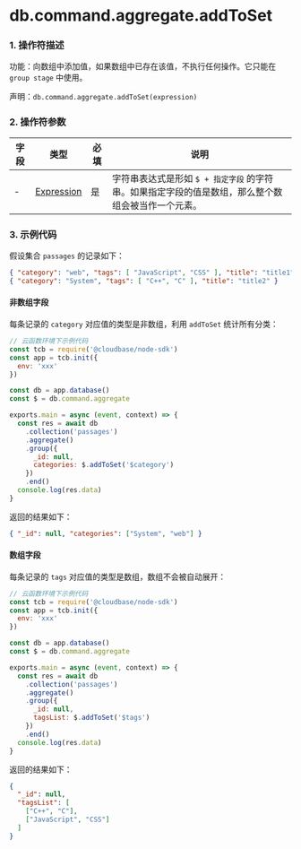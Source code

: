 # db.command.aggregate.addToSet

### 1. 操作符描述

功能：向数组中添加值，如果数组中已存在该值，不执行任何操作。它只能在 `group stage` 中使用。

声明：`db.command.aggregate.addToSet(expression)`

### 2. 操作符参数

| 字段 | 类型                           | 必填 | 说明                                                                                               |
| ---- | ------------------------------ | ---- | -------------------------------------------------------------------------------------------------- |
| -    | [Expression](../expression.md) | 是   | 字符串表达式是形如 `$ + 指定字段` 的字符串。如果指定字段的值是数组，那么整个数组会被当作一个元素。 |

### 3. 示例代码

假设集合 `passages` 的记录如下：

```json
{ "category": "web", "tags": [ "JavaScript", "CSS" ], "title": "title1" }
{ "category": "System", "tags": [ "C++", "C" ], "title": "title2" }
```

#### 非数组字段

每条记录的 `category` 对应值的类型是非数组，利用 `addToSet` 统计所有分类：

```javascript
// 云函数环境下示例代码
const tcb = require('@cloudbase/node-sdk')
const app = tcb.init({
  env: 'xxx'
})

const db = app.database()
const $ = db.command.aggregate

exports.main = async (event, context) => {
  const res = await db
    .collection('passages')
    .aggregate()
    .group({
      _id: null,
      categories: $.addToSet('$category')
    })
    .end()
  console.log(res.data)
}
```

返回的结果如下：

```json
{ "_id": null, "categories": ["System", "web"] }
```

#### 数组字段

每条记录的 `tags` 对应值的类型是数组，数组不会被自动展开：

```javascript
// 云函数环境下示例代码
const tcb = require('@cloudbase/node-sdk')
const app = tcb.init({
  env: 'xxx'
})

const db = app.database()
const $ = db.command.aggregate

exports.main = async (event, context) => {
  const res = await db
    .collection('passages')
    .aggregate()
    .group({
      _id: null,
      tagsList: $.addToSet('$tags')
    })
    .end()
  console.log(res.data)
}
```

返回的结果如下：

```json
{
  "_id": null,
  "tagsList": [
    ["C++", "C"],
    ["JavaScript", "CSS"]
  ]
}
```
